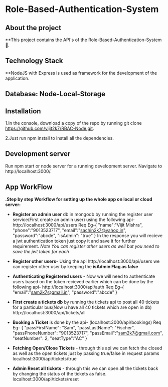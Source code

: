 # Role-Based-Authentication-System
 
## About the project
**This project contains the API's of the Role-Based-Authentication-System 🎫.

## Technology Stack
**NodeJS with Express is used as framework for the development of the application.

## Database: Node-Local-Storage


## Installation
1.In the console, download a copy of the repo by running git clone https://github.com/vijit2k7/RBAC-Node.git.

2.Just run npm install to install all the dependencies.

## Development server
Run npm start or node server for a running development server. Navigate to http://localhost:3000/.


## App WorkFlow
**.Step by step Workflow for setting up the whole app on local or cloud server:**
  - **Register an admin user** db in mongodb by running the register user service(First create an admin user) using the following api-
    http://localhost:3000/api/users
    Req Eg-{
            "name":"Vijit Mishra",
            "phone":"9013523717",
            "email":"sachin2k7@yahoo.in",
            "password":"abcde",
            "isAdmin": "true"
           }
    In the response you will recieve a jwt authentication token just copy it and save it for further requirement.
  *Note You can register other users as well but you need to save the jwt token for each* 
  - **Register other users**- Using the api http://localhost:3000/api/users we can register other user by keeping the **isAdmin Flag as false**
  - **Authenticating Registered users** - Now we will need to authenticate users based on the token recieved earlier which can be done by the following api-
      http://localhost:3000/api/auth
      Req Eg-{
	             "email":"sam2k7@gmail.in",
	             "password":"abcde"
             }
  
  - **First create a tickets db** by running the tickets api to post all 40 tickets for a particular bus(Now u have all 40 tickets which are open in db)
    http://localhost:3000/api/tickets/all
  - **Booking a Ticket** is done by the api- (localhost:3000/api/bookings)
     Req Eg- 
         {
          "passFirstName": "Sam",
             "passLastName": "Fischer",
             "passPhoneNumber": "9013523717",
             "passEmail":"sam2k7@gmail.com",
             "seatNumber": 2,
             "seatType":"AC"
         }
   - **Fetching Open/Close Tickets** - through this api we can fetch the closed as well as the open tickets just by passing true/false in request params
        localhost:3000/api/tickets/true
   - **Admin Reset all tickets** - through this we can open all the tickets back by changing the status of the tickets as false.
       localhost:3000/api/tickets/reset

